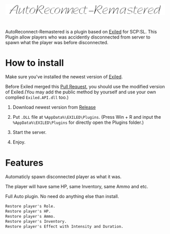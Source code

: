 <div align="center">
  <img src="https://github.com/XKaguya/AutoReconnect-Remastered/blob/main/AutoReconnect-Remastered.png">
</div>

#
AutoReconnect-Remastered is a plugin based on [Exiled](https://github.com/Exiled-Team/EXILED) for SCP:SL. This Plugin allow players who was accidently disconnected from server to spawn what the player was before disconnected.

# How to install

Make sure you've installed the newest version of [Exiled](https://github.com/Exiled-Team/EXILED).

Before Exiled merged this [Pull Request](https://github.com/Exiled-Team/EXILED/pull/2249), you should use the modified version of Exiled.(You may add the public method by yourself and use your own complied `Exiled.API.dll` too.)

1. Download newest version from [Release](https://github.com/XKaguya/AutoReconnect-Remastered/releases)

2. Put `.DLL` file at `%AppData%\EXILED\Plugins`. (Press Win + R and input the `%AppData%\EXILED\Plugins` for directly open the Plugins folder.)

3. Start the server.

4. Enjoy.


# Features

Automaticly spawn disconnected player as what it was.

The player will have same HP, same Inventory, same Ammo and etc.

Full Auto plugin. No need do anything else than install.

```
Restore player's Role.
Restore player's HP.
Restore player's Ammo.
Restore player's Inventory.
Restore player's Effect with Intensity and Duration.
```

